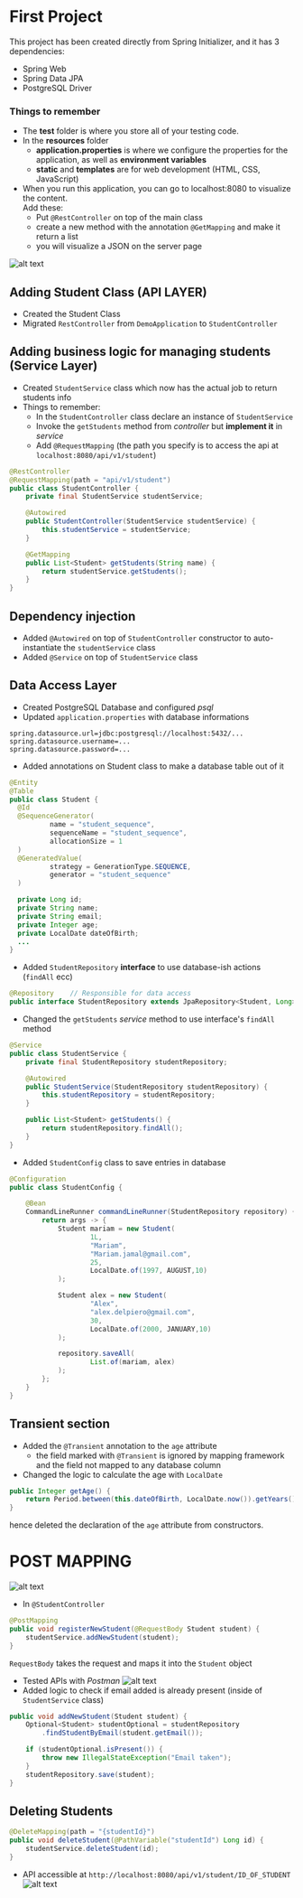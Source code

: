 # First Project
This project has been created directly from Spring Initializer,
and it has 3 dependencies:
- Spring Web
- Spring Data JPA
- PostgreSQL Driver

### Things to remember
+ The __test__ folder is where you store all of your testing code. 
+ In the __resources__ folder
  - __application.properties__ is where we configure the properties for the application, as well as __environment variables__
  - __static__ and __templates__ are for web development (HTML, CSS, JavaScript)
+ When you run this application, you can go to localhost:8080 to visualize the content.  
Add these:
  - Put `@RestController` on top of the main class
  - create a new method with the annotation `@GetMapping` and make it return a list
  - you will visualize a JSON on the server page  

![alt text](./images/helloworldapi.png "Hello World Json")

## Adding Student Class (API LAYER)
+ Created the Student Class
+ Migrated `RestController` from `DemoApplication` to `StudentController`

## Adding business logic for managing students (Service Layer)
+ Created `StudentService` class which now has the actual job to return students info
+ Things to remember:
  + In the `StudentController` class declare an instance of `StudentService`
  + Invoke the `getStudents` method from _controller_ but __implement it__ in _service_
  + Add `@RequestMapping` (the path you specify is to access the api at `localhost:8080/api/v1/student`)

```java
@RestController
@RequestMapping(path = "api/v1/student")
public class StudentController {
    private final StudentService studentService;

    @Autowired
    public StudentController(StudentService studentService) {
        this.studentService = studentService;
    }

    @GetMapping
    public List<Student> getStudents(String name) {
        return studentService.getStudents();
    }
}
```
## Dependency injection
+ Added `@Autowired` on top of `StudentController` constructor to auto-instantiate the `studentService` class
+ Added `@Service` on top of `StudentService` class

## Data Access Layer
+ Created PostgreSQL Database and configured _psql_
+ Updated `application.properties` with database informations
```
spring.datasource.url=jdbc:postgresql://localhost:5432/...
spring.datasource.username=...
spring.datasource.password=... 
```
+ Added annotations on Student class to make a database table out of it

```java
@Entity
@Table  
public class Student {
  @Id
  @SequenceGenerator(
          name = "student_sequence",
          sequenceName = "student_sequence",
          allocationSize = 1
  )
  @GeneratedValue(
          strategy = GenerationType.SEQUENCE,
          generator = "student_sequence"
  )

  private Long id;
  private String name;
  private String email;
  private Integer age;
  private LocalDate dateOfBirth;
  ...
}
```

+ Added `StudentRepository` **interface** to use database-ish actions (`findAll` ecc)
```java
@Repository    // Responsible for data access
public interface StudentRepository extends JpaRepository<Student, Long> { }
```
+ Changed the `getStudents` _service_ method to use interface's `findAll` method

```java
@Service
public class StudentService {
    private final StudentRepository studentRepository;

    @Autowired
    public StudentService(StudentRepository studentRepository) {
        this.studentRepository = studentRepository;
    }

    public List<Student> getStudents() {
        return studentRepository.findAll();
    }
}
```

+ Added `StudentConfig` class to save entries in database
```java
@Configuration
public class StudentConfig {

    @Bean
    CommandLineRunner commandLineRunner(StudentRepository repository) {
        return args -> {
            Student mariam = new Student(
                    1L,
                    "Mariam",
                    "Mariam.jamal@gmail.com",
                    25,
                    LocalDate.of(1997, AUGUST,10)
            );

            Student alex = new Student(
                    "Alex",
                    "alex.delpiero@gmail.com",
                    30,
                    LocalDate.of(2000, JANUARY,10)
            );

            repository.saveAll(
                    List.of(mariam, alex)
            );
        };
    }
}
```

## Transient section
+ Added the `@Transient` annotation to the `age` attribute
  + the field marked with `@Transient` is ignored by mapping framework and the field not mapped to any database column
+ Changed the logic to calculate the age with `LocalDate`
```java
public Integer getAge() {
    return Period.between(this.dateOfBirth, LocalDate.now()).getYears();
}
```
hence deleted the declaration of the `age` attribute from constructors.

# POST MAPPING
![alt text](./images/post-request.png "POST Request")
+ In `@StudentController`
```java
@PostMapping
public void registerNewStudent(@RequestBody Student student) {
    studentService.addNewStudent(student);
}
```
`RequestBody` takes the request and maps it into the `Student` object

+ Tested APIs with _Postman_
![alt text](./images/postman-test.png "Postman Test")
+ Added logic to check if email added is already present (inside of `StudentService` class)
```java
public void addNewStudent(Student student) {
    Optional<Student> studentOptional = studentRepository
        .findStudentByEmail(student.getEmail());

    if (studentOptional.isPresent()) {
        throw new IllegalStateException("Email taken");
    }
    studentRepository.save(student);
}
```

## Deleting Students
```java
@DeleteMapping(path = "{studentId}")
public void deleteStudent(@PathVariable("studentId") Long id) {
    studentService.deleteStudent(id);
}
```

+ API accessible at `http://localhost:8080/api/v1/student/ID_OF_STUDENT`
![alt text](./images/delete-student.png "delete student")

